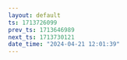 ```yaml
---
layout: default
ts: 1713726099
prev_ts: 1713646989
next_ts: 1713730121
date_time: "2024-04-21 12:01:39"
---
```

